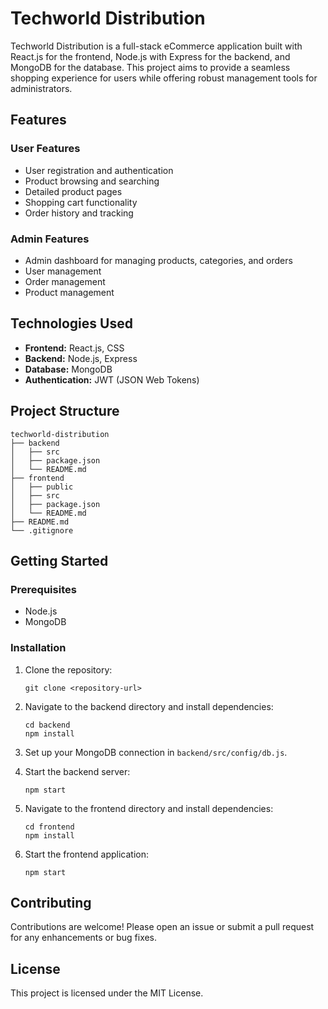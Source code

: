 # Techworld Distribution

Techworld Distribution is a full-stack eCommerce application built with React.js for the frontend, Node.js with Express for the backend, and MongoDB for the database. This project aims to provide a seamless shopping experience for users while offering robust management tools for administrators.

## Features

### User Features
- User registration and authentication
- Product browsing and searching
- Detailed product pages
- Shopping cart functionality
- Order history and tracking

### Admin Features
- Admin dashboard for managing products, categories, and orders
- User management
- Order management
- Product management

## Technologies Used
- **Frontend:** React.js, CSS
- **Backend:** Node.js, Express
- **Database:** MongoDB
- **Authentication:** JWT (JSON Web Tokens)

## Project Structure
```
techworld-distribution
├── backend
│   ├── src
│   ├── package.json
│   └── README.md
├── frontend
│   ├── public
│   ├── src
│   ├── package.json
│   └── README.md
├── README.md
└── .gitignore
```

## Getting Started

### Prerequisites
- Node.js
- MongoDB

### Installation

1. Clone the repository:
   ```
   git clone <repository-url>
   ```

2. Navigate to the backend directory and install dependencies:
   ```
   cd backend
   npm install
   ```

3. Set up your MongoDB connection in `backend/src/config/db.js`.

4. Start the backend server:
   ```
   npm start
   ```

5. Navigate to the frontend directory and install dependencies:
   ```
   cd frontend
   npm install
   ```

6. Start the frontend application:
   ```
   npm start
   ```

## Contributing
Contributions are welcome! Please open an issue or submit a pull request for any enhancements or bug fixes.

## License
This project is licensed under the MIT License.